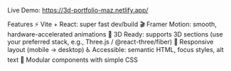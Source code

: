 Live Demo: https://3d-portfolio-maz.netlify.app/

Features
⚡ Vite + React: super fast dev/build
🎬 Framer Motion: smooth, hardware-accelerated animations
🧊 3D Ready: supports 3D sections (use your preferred stack, e.g., Three.js / @react-three/fiber)
📱 Responsive layout (mobile → desktop)
♿ Accessible: semantic HTML, focus styles, alt text
🧩 Modular components with simple CSS
